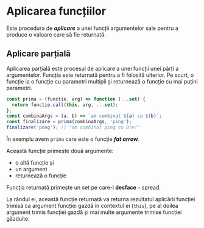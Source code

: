 # Aplicarea funcțiilor

Este procedura de ***aplicare*** a unei funcții argumentelor sale pentru a produce o valoare care să fie returnată.

## Aplicare parțială

Aplicarea parțială este procesul de aplicare a unei funcții unei părți a argumentelor. Funcția este returnată pentru a fi folosită ulterior. Pe scurt, o funcție ia o funcție cu parametri multipli și returnează o funcție cu mai puțini parametri.

```javascript
const prima = (functie, arg) => function (...set) {
  return functie.call(this, arg, ...set);
};
const combinaArgs = (a, b) => `am combinat ${a} cu ${b}`;
const finalizare = prima(combinaArgs, 'ping');
finalizare('pong'); // "am combinat ping cu Bre!"
```

În exemplu avem `prima` care este o funcție ***fat arrow***.

Această funcție primește două argumente:
- o altă funcție și
- un argument
- returnează o funcție

Funcția returnată primește un set pe care-l **desface** - spread.

La rândul ei, această funcție returnată va returna rezultatul aplicării funcției trimisă ca argument funcției gazdă în contextul ei (`this`), pe al doilea argument trimis funcției gazdă și mai multe argumente trimise funcției găzduite.
